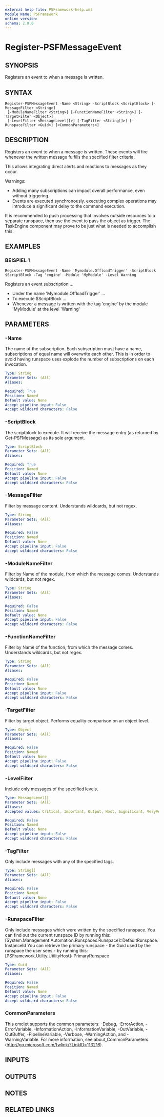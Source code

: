 ```yaml
---
external help file: PSFramework-help.xml
Module Name: PSFramework
online version:
schema: 2.0.0
---
```


# Register-PSFMessageEvent

## SYNOPSIS
Registers an event to when a message is written.

## SYNTAX

```
Register-PSFMessageEvent -Name <String> -ScriptBlock <ScriptBlock> [-MessageFilter <String>]
 [-ModuleNameFilter <String>] [-FunctionNameFilter <String>] [-TargetFilter <Object>]
 [-LevelFilter <MessageLevel[]>] [-TagFilter <String[]>] [-RunspaceFilter <Guid>] [<CommonParameters>]
```

## DESCRIPTION
Registers an event to when a message is written.
These events will fire whenever the written message fulfills the specified filter criteria.

This allows integrating direct alerts and reactions to messages as they occur.

Warnings:
- Adding many subscriptions can impact overall performance, even without triggering.
- Events are executed synchronously.
executing complex operations may introduce a significant delay to the command execution.

It is recommended to push processing that involves outside resources to a separate runspace, then use the event to pass the object as trigger.
The TaskEngine component may prove to be just what is needed to accomplish this.

## EXAMPLES

### BEISPIEL 1
```
Register-PSFMessageEvent -Name 'Mymodule.OffloadTrigger' -ScriptBlock $ScriptBlock -Tag 'engine' -Module 'MyModule' -Level Warning
```

Registers an event subscription ...
- Under the name 'Mymodule.OffloadTrigger' ...
- To execute $ScriptBlock ...
- Whenever a message is written with the tag 'engine' by the module 'MyModule' at the level 'Warning'

## PARAMETERS

### -Name
The name of the subscription.
Each subscription must have a name, subscriptions of equal name will overwrite each other.
This is in order to avoid having runspace uses explode the number of subscriptions on each invocation.

```yaml
Type: String
Parameter Sets: (All)
Aliases:

Required: True
Position: Named
Default value: None
Accept pipeline input: False
Accept wildcard characters: False
```

### -ScriptBlock
The scriptblock to execute.
It will receive the message entry (as returned by Get-PSFMessage) as its sole argument.

```yaml
Type: ScriptBlock
Parameter Sets: (All)
Aliases:

Required: True
Position: Named
Default value: None
Accept pipeline input: False
Accept wildcard characters: False
```

### -MessageFilter
Filter by message content.
Understands wildcards, but not regex.

```yaml
Type: String
Parameter Sets: (All)
Aliases:

Required: False
Position: Named
Default value: None
Accept pipeline input: False
Accept wildcard characters: False
```

### -ModuleNameFilter
Filter by Name of the module, from which the message comes.
Understands wildcards, but not regex.

```yaml
Type: String
Parameter Sets: (All)
Aliases:

Required: False
Position: Named
Default value: None
Accept pipeline input: False
Accept wildcard characters: False
```

### -FunctionNameFilter
Filter by Name of the function, from which the message comes.
Understands wildcards, but not regex.

```yaml
Type: String
Parameter Sets: (All)
Aliases:

Required: False
Position: Named
Default value: None
Accept pipeline input: False
Accept wildcard characters: False
```

### -TargetFilter
Filter by target object.
Performs equality comparison on an object level.

```yaml
Type: Object
Parameter Sets: (All)
Aliases:

Required: False
Position: Named
Default value: None
Accept pipeline input: False
Accept wildcard characters: False
```

### -LevelFilter
Include only messages of the specified levels.

```yaml
Type: MessageLevel[]
Parameter Sets: (All)
Aliases:
Accepted values: Critical, Important, Output, Host, Significant, VeryVerbose, Verbose, SomewhatVerbose, System, Debug, InternalComment, Warning

Required: False
Position: Named
Default value: None
Accept pipeline input: False
Accept wildcard characters: False
```

### -TagFilter
Only include messages with any of the specified tags.

```yaml
Type: String[]
Parameter Sets: (All)
Aliases:

Required: False
Position: Named
Default value: None
Accept pipeline input: False
Accept wildcard characters: False
```

### -RunspaceFilter
Only include messages which were written by the specified runspace.
You can find out the current runspace ID by running this:
  \[System.Management.Automation.Runspaces.Runspace\]::DefaultRunspace.InstanceId
You can retrieve the primary runspace - the Guid used by the runspace the user sees - by running this:
  \[PSFramework.Utility.UtilityHost\]::PrimaryRunspace

```yaml
Type: Guid
Parameter Sets: (All)
Aliases:

Required: False
Position: Named
Default value: None
Accept pipeline input: False
Accept wildcard characters: False
```

### CommonParameters
This cmdlet supports the common parameters: -Debug, -ErrorAction, -ErrorVariable, -InformationAction, -InformationVariable, -OutVariable, -OutBuffer, -PipelineVariable, -Verbose, -WarningAction, and -WarningVariable.
For more information, see about_CommonParameters (http://go.microsoft.com/fwlink/?LinkID=113216).

## INPUTS

## OUTPUTS

## NOTES

## RELATED LINKS
